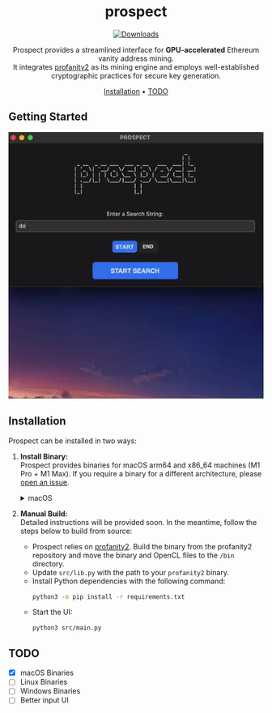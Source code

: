 <!-- markdownlint-configure-file {
  "MD013": {
    "code_blocks": false,
    "tables": false
  },
  "MD033": false,
  "MD041": false
} -->

<div align="center">

# prospect

[![Downloads][downloads-badge]][releases]

Prospect provides a streamlined interface for **GPU-accelerated** Ethereum vanity address mining.<br>
It integrates [profanity2] as its mining engine and employs well-established cryptographic practices for secure key generation.

[Installation](#installation) •
[TODO](#todo)
</div>

## Getting Started
![Tutorial][tutorial]

## Installation

Prospect can be installed in two ways:

1. **Install Binary:**<br>
   Prospect provides binaries for macOS arm64 and x86_64 machines (M1 Pro + M1 Max). If you require a binary for a different architecture, please [open an issue][issues].
   <details>
   <summary>macOS</summary>

   > We recommend installation via the packaged [dmg](releases).
    <br>
   </details>

2. **Manual Build:**<br>
   Detailed instructions will be provided soon. In the meantime, follow the steps below to build from source:
    - Prospect relies on [profanity2]. Build the binary from the profanity2 repository and move the binary and OpenCL files to the `/bin` directory.
    - Update `src/lib.py` with the path to your `profanity2` binary.
    - Install Python dependencies with the following command:
      ```bash
      python3 -m pip install -r requirements.txt
      ```
    - Start the UI:
      ```bash
      python3 src/main.py
      ```

## TODO  
- [x] macOS Binaries
- [ ] Linux Binaries 
- [ ] Windows Binaries 
- [ ] Better input UI

[profanity2]: https://github.com/1inch/profanity2
[downloads-badge]: https://img.shields.io/github/downloads/alpinevm/prospect-vanity-address/total?logo=github&lo
[tutorial]: github/demo.webp
[releases]: https://github.com/alpinevm/prospect-vanity-address/releases
[issues]: https://github.com/alpinevm/prospect-vanity-address/issues/new
